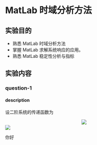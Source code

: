 # MatLab 时域分析方法

## 实验目的

- 熟悉 MatLab 时域分析方法
- 掌握 MatLab 求解系统响应的应用。
- 熟悉 MatLab 稳定性分析与指标

## 实验内容

### question-1

#### description

设二阶系统的传递函数为

<!-- $$
G(S)=\frac{\omega_n^2}{s^2+2\xi\omega_ns+\omega_n^2}
$$ -->

<div align="center"><img src="https://render.githubusercontent.com/render/math?math=\color{red}\bbox[white]{G(S)=\frac{\omega_n^2}{s^2+2\xi\omega_ns+\omega_n^2}}"></div>

<!-- $e=mc^2$ --> <img style="transform: translateY(0.1em); background: white;" src="https://render.githubusercontent.com/render/math?math=e%3Dmc%5E2">

你好
